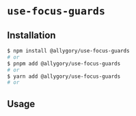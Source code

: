 # `use-focus-guards`

## Installation

```sh
$ npm install @allygory/use-focus-guards
# or
$ pnpm add @allygory/use-focus-guards
# or
$ yarn add @allygory/use-focus-guards
# or
```

## Usage

<!-- View docs [here](https://google.com). -->
